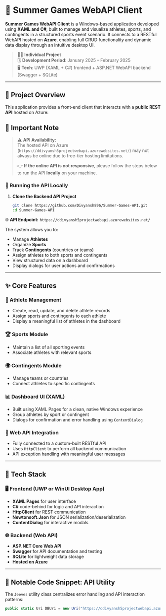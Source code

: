 # 🏅 Summer Games WebAPI Client

**Summer Games WebAPI Client** is a Windows-based application developed using **XAML and C#**, built to manage and visualize athletes, sports, and contingents in a structured sports event scenario. It connects to a RESTful WebAPI hosted on **Azure**, enabling full CRUD functionality and dynamic data display through an intuitive desktop UI.

> 🧑‍💻 **Individual Project**  
> 🗓️ **Development Period**: January 2025 – February 2025  
> 🖥️ **Tech**: UWP (XAML + C#) frontend + ASP.NET WebAPI backend (Swagger + SQLite)

---

## 📌 Project Overview

This application provides a front-end client that interacts with a **public REST API** hosted on Azure:

## 📢 Important Note

> ⚠️ **API Availability:**  
> The hosted API on Azure (`https://ddivyansh5projectwebapi.azurewebsites.net/`) may not always be online due to free-tier hosting limitations.  
>  
> 👉 **If the online API is not responsive**, please follow the steps below to run the API **locally** on your machine.

### 🔄 Running the API Locally

1. **Clone the Backend API Project**
   ```bash
   git clone https://github.com/Divyansh896/Summer-Games-API.git
   cd Summer-Games-API
   
🌐 **API Endpoint:** `https://ddivyansh5projectwebapi.azurewebsites.net/`

The system allows you to:

- Manage **Athletes**
- Organize **Sports**
- Track **Contingents** (countries or teams)
- Assign athletes to both sports and contingents
- View structured data on a dashboard
- Display dialogs for user actions and confirmations

---

## ✨ Core Features

### 🧍 Athlete Management
- Create, read, update, and delete athlete records
- Assign sports and contingents to each athlete
- Display a meaningful list of athletes in the dashboard

### 🏆 Sports Module
- Maintain a list of all sporting events
- Associate athletes with relevant sports

### 🌍 Contingents Module
- Manage teams or countries
- Connect athletes to specific contingents

### 📊 Dashboard UI (XAML)
- Built using XAML Pages for a clean, native Windows experience
- Group athletes by sport or contingent
- Dialogs for confirmation and error handling using `ContentDialog`

### 🔗 Web API Integration
- Fully connected to a custom-built RESTful API
- Uses `HttpClient` to perform all backend communication
- API exception handling with meaningful user messages

---

## 🔧 Tech Stack

### 🖥️ Frontend (UWP or WinUI Desktop App)
- **XAML Pages** for user interface
- **C#** code-behind for logic and API interaction
- **HttpClient** for REST communication
- **Newtonsoft.Json** for JSON serialization/deserialization
- **ContentDialog** for interactive modals

### 🌐 Backend (Web API)
- **ASP.NET Core Web API**
- **Swagger** for API documentation and testing
- **SQLite** for lightweight data storage
- **Hosted on Azure**

---

## 🧠 Notable Code Snippet: API Utility

The `Jeeves` utility class centralizes error handling and API interaction patterns:

```csharp
public static Uri DBUri = new Uri("https://ddivyansh5projectwebapi.azurewebsites.net/");
